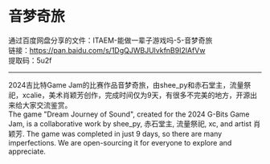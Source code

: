 # 音梦奇旅

通过百度网盘分享的文件：ITAEM-能做一辈子游戏吗-5-音梦奇旅<br>
链接：https://pan.baidu.com/s/1DgQJWBJUlvkfnB9I2lAfVw <br>
提取码：5u2f

---

2024吉比特Game Jam的比赛作品音梦奇旅，由shee_py和赤石堂主，流量祭祀，xcalie，美术肖颖芳创作，完成时间仅为9天，有很多不完美的地方，开源出来给大家交流鉴赏。<br>
The game "Dream Journey of Sound", created for the 2024 G-Bits Game Jam, is a collaborative work by shee_py, 赤石堂主, 流量祭祀, xc, and artist 肖颖芳. The game was completed in just 9 days, so there are many imperfections. We are open-sourcing it for everyone to explore and appreciate.
